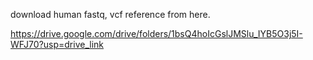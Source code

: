 download human fastq, vcf reference from here.

https://drive.google.com/drive/folders/1bsQ4hoIcGslJMSlu_IYB5O3j5I-WFJ70?usp=drive_link

